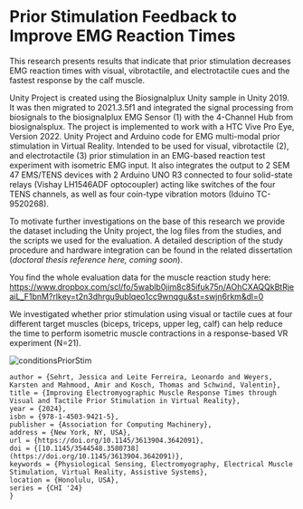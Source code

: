 # Prior Stimulation Feedback to Improve EMG Reaction Times

This research presents results that indicate that prior stimulation decreases EMG reaction times with visual, vibrotactile, and electrotactile cues and the fastest response by the calf muscle. 

Unity Project is created using the Biosignalplux Unity sample in Unity 2019. It was then migrated to 2021.3.5f1 and integrated the signal processing from biosignals to the biosignalplux EMG Sensor (1) with the 4-Channel Hub from biosignalsplux. The project is implemented to work with a HTC Vive Pro Eye, Version 2022. Unity Project and Arduino code for EMG multi-modal prior stimulation in Virtual Reality. 
Intended to be used for visual, vibrotactile (2), and electrotactile (3) prior stimulation in an EMG-based reaction test experiment with isometric EMG input. It also integrates the output to 2 SEM 47 EMS/TENS devices with 2 Arduino UNO R3 connected to four solid-state relays (Vishay LH1546ADF optocoupler) acting like switches of the four TENS channels, as well as four coin-type vibration motors (Iduino TC-
9520268).

To motivate further investigations on the base of this research we provide the dataset including the Unity project, the log files from the studies, and the scripts we used for the evaluation. 
A detailed description of the study procedure and hardware integration can be found in the related dissertation (*doctoral thesis reference here, coming soon*).

You find the whole evaluation data for the muscle reaction study here: https://www.dropbox.com/scl/fo/5wablb0jim8c85ifuk75n/AOhCXAQQkBtRjeaiL_F1bnM?rlkey=t2n3dhrgu9ublqeo1cc9wnqgu&st=swjn6rkm&dl=0

We investigated whether prior stimulation using visual or tactile cues at four different target muscles (biceps, triceps, upper leg, calf) can help reduce the time to perform isometric muscle contractions in a response-based VR experiment (N=21). 

![conditionsPriorStim](https://github.com/user-attachments/assets/98de6338-5edb-496c-bfa0-7993ef670dee)

```@inproceedings{SehrtCHI2024,
author = {Sehrt, Jessica and Leite Ferreira, Leonardo and Weyers, Karsten and Mahmood, Amir and Kosch, Thomas and Schwind, Valentin},
title = {Improving Electromyographic Muscle Response Times through Visual and Tactile Prior Stimulation in Virtual Reality},
year = {2024},
isbn = {978-1-4503-9421-5},
publisher = {Association for Computing Machinery},
address = {New York, NY, USA},
url = {https://doi.org/10.1145/3613904.3642091},
doi = {[10.1145/3544548.3580738](https://doi.org/10.1145/3613904.3642091)},
keywords = {Physiological Sensing, Electromyography, Electrical Muscle Stimulation, Virtual Reality, Assistive Systems},
location = {Honolulu, USA},
series = {CHI '24}
}
